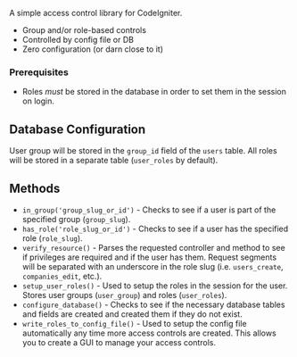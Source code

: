 A simple access control library for CodeIgniter.

* Group and/or role-based controls
* Controlled by config file or DB
* Zero configuration (or darn close to it)

### Prerequisites

* Roles *must* be stored in the database in order to set them in the session on login.

## Database Configuration

User group will be stored in the `group_id` field of the `users` table. All roles will be stored in a separate table (`user_roles` by default).

## Methods

* `in_group('group_slug_or_id')` - Checks to see if a user is part of the specified group (`group_slug`).
* `has_role('role_slug_or_id')` - Checks to see if a user has the specified role (`role_slug`).
* `verify_resource()` - Parses the requested controller and method to see if privileges are required and if the user has them. Request segments will be separated with an underscore in the role slug (i.e. `users_create`, `companies_edit`, etc.).
* `setup_user_roles()` - Used to setup the roles in the session for the user. Stores user groups (`user_group`) and roles (`user_roles`).
* `configure_database()` - Checks to see if the necessary database tables and fields are created and created them if they do not exist.
* `write_roles_to_config_file()` - Used to setup the config file automatically any time more access controls are created. This allows you to create a GUI to manage your access controls.